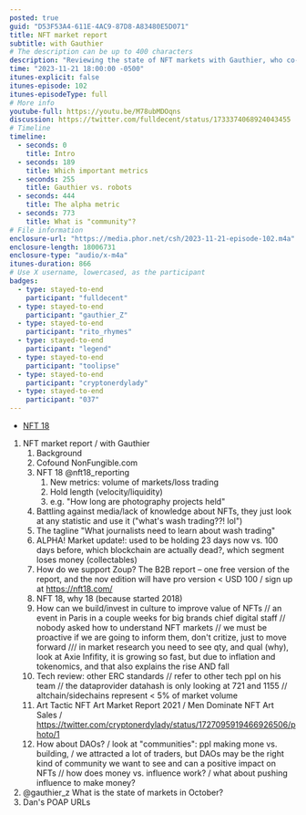 ```yaml
---
posted: true
guid: "D53F53A4-611E-4AC9-87D8-A83480E5D071"
title: NFT market report
subtitle: with Gauthier
# The description can be up to 400 characters
description: "Reviewing the state of NFT markets with Gauthier, who co-founded NonFungible.com and manages NFT 18. Discussing new metrics such as market volume, hold length, wash trading, and performance of specific segments like collectables. Understanding how the market evolves and provides insights for both investors and cultural contributors."
time: "2023-11-21 18:00:00 -0500"
itunes-explicit: false
itunes-episode: 102
itunes-episodeType: full
# More info
youtube-full: https://youtu.be/M78ubMDOqns
discussion: https://twitter.com/fulldecent/status/1733374068924043455
# Timeline
timeline:
  - seconds: 0
    title: Intro
  - seconds: 189
    title: Which important metrics
  - seconds: 255
    title: Gauthier vs. robots
  - seconds: 444
    title: The alpha metric
  - seconds: 773
    title: What is "community"?
# File information
enclosure-url: "https://media.phor.net/csh/2023-11-21-episode-102.m4a"
enclosure-length: 18006731
enclosure-type: "audio/x-m4a"
itunes-duration: 866
# Use X username, lowercased, as the participant
badges:
  - type: stayed-to-end
    participant: "fulldecent"
  - type: stayed-to-end
    participant: "gauthier_Z"
  - type: stayed-to-end
    participant: "rito_rhymes"
  - type: stayed-to-end
    participant: "legend"
  - type: stayed-to-end
    participant: "toolipse"
  - type: stayed-to-end
    participant: "cryptonerdylady"
  - type: stayed-to-end
    participant: "037"
---
```


- [NFT 18](https://nft18.com/)

<!--end of quick notes-->

1. NFT market report / with Gauthier
   1. Background
   2. Cofound NonFungible.com
   3. NFT 18 @nft18_reporting
      1. New metrics: volume of markets/loss trading
      2. Hold length (velocity/liquidity)
      3. e.g. "How long are photography projects held"
   4. Battling against media/lack of knowledge about NFTs, they just look at any statistic and use it ("what's wash trading??! lol")
   5. The tagline "What journalists need to learn about wash trading"
   6. ALPHA! Market update!: used to be holding 23 days now vs. 100 days before, which blockchain are actually dead?, which segment loses money (collectables)
   7. How do we support Zoup? The B2B report – one free version of the report, and the nov edition will have pro version < USD 100 / sign up at https://nft18.com/ 
   8. NFT 18, why 18 (because started 2018)
   9. How can we build/invest in culture to improve value of NFTs // an event in Paris in a couple weeks for big brands chief digital staff // nobody asked how to understand NFT markets // we must be proactive if we are going to inform them, don't critize, just to move forward /// in market research you need to see qty, and qual (why), look at Axie Infifity, it is growing so fast, but due to inflation and tokenomics, and that also explains the rise AND fall
   10. Tech review: other ERC standards // refer to other tech ppl on his team // the dataprovider datahash is only looking at 721 and 1155 // altchain/sidechains represent < 5% of market volume
   11. Art Tactic NFT Art Market Report 2021 / Men Dominate NFT Art Sales / https://twitter.com/cryptonerdylady/status/1727095919466926506/photo/1 
   12. How about DAOs? / look at "communities": ppl making mone vs. building, / we attracted a lot of traders, but DAOs may be the right kind of community we want to see and can a positive impact on NFTs // how does money vs. influence work? / what about pushing influence to make money?
2. @gauthier_z What is the state of markets in October?
3. Dan's POAP URLs